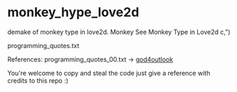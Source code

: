 # monkey_hype_love2d
demake of monkey type in love2d. Monkey See Monkey Type in Love2d c,")


programming_quotes.txt

References:
programming_quotes_00.txt -> [god4outlook](https://raw.githubusercontent.com/erossignon/qod4outlook/master/quotes.txt)

You're welcome to copy and steal the code just give a reference with credits to this repo :) 
